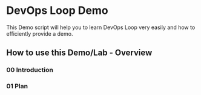 # DevOps Loop Demo

This Demo script will help you to learn DevOps Loop very easily and how to efficiently provide a demo.

## How to use this Demo/Lab - Overview

### 00 Introduction

### 01 Plan
